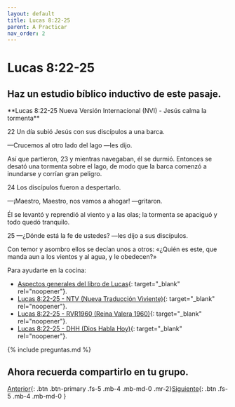 ```yaml
---
layout: default
title: Lucas 8:22-25
parent: A Practicar
nav_order: 2
---
```


# Lucas 8:22-25

## Haz un estudio bíblico inductivo de este pasaje.

<div class="code-example" markdown="1">
**Lucas 8:22-25 Nueva Versión Internacional (NVI) - Jesús calma la tormenta**

22 Un día subió Jesús con sus discípulos a una barca.

—Crucemos al otro lado del lago —les dijo.

Así que partieron, 23 y mientras navegaban, él se durmió. Entonces se desató una tormenta sobre el lago, de modo que la barca comenzó a inundarse y corrían gran peligro.

24 Los discípulos fueron a despertarlo.

—¡Maestro, Maestro, nos vamos a ahogar! —gritaron.

Él se levantó y reprendió al viento y a las olas; la tormenta se apaciguó y todo quedó tranquilo.

25 —¿Dónde está la fe de ustedes? —les dijo a sus discípulos.

Con temor y asombro ellos se decían unos a otros: «¿Quién es este, que manda aun a los vientos y al agua, y le obedecen?»
</div>

Para ayudarte en la cocina:

- [Aspectos generales del libro de Lucas](https://sites.google.com/a/indubiblia.org/estudio-inductivo-de-la-biblia/lectura-de-lc){: target="_blank" rel="noopener"}.
- [Lucas 8:22-25 - NTV (Nueva Traducción Viviente)](https://www.biblegateway.com/passage/?search=Lucas+8%3A22-25&version=NTV){: target="_blank" rel="noopener"}.
- [Lucas 8:22-25 - RVR1960 (Reina Valera 1960)](https://www.biblegateway.com/passage/?search=Lucas+8%3A22-25&version=RVR1960){: target="_blank" rel="noopener"}.
- [Lucas 8:22-25 - DHH (Dios Habla Hoy)](https://www.biblegateway.com/passage/?search=Lucas+8%3A22-25&version=DHH){: target="_blank" rel="noopener"}.

{% include preguntas.md %}

## Ahora recuerda compartirlo en tu grupo.

[Anterior]({{site.url}}/docs/practica/juan-2-1-12/){: .btn .btn-primary .fs-5 .mb-4 .mb-md-0 .mr-2}[Siguiente]({{site.url}}/docs/practica/lucas-8-40-55/){: .btn .fs-5 .mb-4 .mb-md-0 }